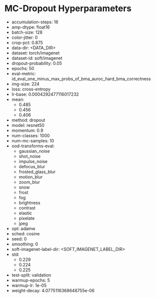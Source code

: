 # MC-Dropout Hyperparameters

- accumulation-steps: 16
- amp-dtype: float16
- batch-size: 128
- color-jitter: 0
- crop-pct: 0.875
- data-dir: <DATA_DIR>
- dataset: torch/imagenet
- dataset-id: soft/imagenet
- dropout-probability: 0.05
- epochs: 50
- eval-metric: id_eval_one_minus_max_probs_of_bma_auroc_hard_bma_correctness
- img-size: 224
- loss: cross-entropy
- lr-base: 0.0004292477116017232
- mean: 
  - 0.485
  - 0.456
  - 0.406
- method: dropout
- model: resnet50
- momentum: 0.9
- num-classes: 1000
- num-mc-samples: 10
- ood-transforms-eval: 
  - gaussian_noise
  - shot_noise
  - impulse_noise
  - defocus_blur
  - frosted_glass_blur
  - motion_blur
  - zoom_blur
  - snow
  - frost
  - fog
  - brightness
  - contrast
  - elastic
  - pixelate
  - jpeg
- opt: adamw
- sched: cosine
- seed: 0
- smoothing: 0
- soft-imagenet-label-dir: <SOFT_IMAGENET_LABEL_DIR>
- std: 
  - 0.229
  - 0.224
  - 0.225
- test-split: validation
- warmup-epochs: 5
- warmup-lr: 1e-05
- weight-decay: 4.0775116368648755e-06
